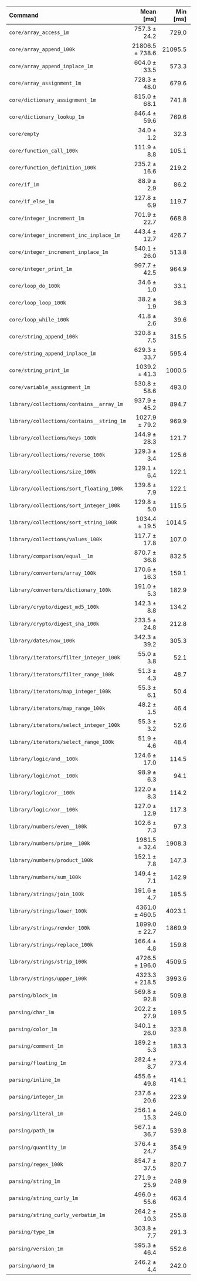 | Command | Mean [ms] | Min [ms] | Max [ms] |
|:---|---:|---:|---:|
| `core/array_access_1m` | 757.3 ± 24.2 | 729.0 | 815.9 | 22.26 ± 1.07 |
| `core/array_append_100k` | 21806.5 ± 738.6 | 21095.5 | 23522.9 | 641.02 ± 31.54 |
| `core/array_append_inplace_1m` | 604.0 ± 33.5 | 573.3 | 680.8 | 17.75 ± 1.17 |
| `core/array_assignment_1m` | 728.3 ± 48.0 | 679.6 | 848.7 | 21.41 ± 1.60 |
| `core/dictionary_assignment_1m` | 815.0 ± 68.1 | 741.8 | 958.5 | 23.96 ± 2.18 |
| `core/dictionary_lookup_1m` | 846.4 ± 59.6 | 769.6 | 933.3 | 24.88 ± 1.96 |
| `core/empty` | 34.0 ± 1.2 | 32.3 | 37.5 |
| `core/function_call_100k` | 111.9 ± 8.8 | 105.1 | 148.0 | 3.29 ± 0.28 |
| `core/function_definition_100k` | 235.2 ± 16.6 | 219.2 | 271.2 | 6.91 ± 0.55 |
| `core/if_1m` | 88.9 ± 2.9 | 86.2 | 100.4 | 2.61 ± 0.13 |
| `core/if_else_1m` | 127.8 ± 6.9 | 119.7 | 151.3 | 3.76 ± 0.24 |
| `core/integer_increment_1m` | 701.9 ± 22.7 | 668.8 | 750.8 | 20.63 ± 0.99 |
| `core/integer_increment_inc_inplace_1m` | 443.4 ± 12.7 | 426.7 | 466.1 | 13.03 ± 0.60 |
| `core/integer_increment_inplace_1m` | 540.1 ± 26.0 | 513.8 | 593.5 | 15.88 ± 0.95 |
| `core/integer_print_1m` | 997.7 ± 42.5 | 964.9 | 1091.8 | 29.33 ± 1.63 |
| `core/loop_do_100k` | 34.6 ± 1.0 | 33.1 | 38.8 | 1.02 ± 0.05 |
| `core/loop_loop_100k` | 38.2 ± 1.9 | 36.3 | 46.2 | 1.12 ± 0.07 |
| `core/loop_while_100k` | 41.8 ± 2.6 | 39.6 | 53.6 | 1.23 ± 0.09 |
| `core/string_append_100k` | 320.8 ± 7.5 | 315.5 | 340.7 | 9.43 ± 0.40 |
| `core/string_append_inplace_1m` | 629.3 ± 33.7 | 595.4 | 710.2 | 18.50 ± 1.19 |
| `core/string_print_1m` | 1039.2 ± 41.3 | 1000.5 | 1137.4 | 30.55 ± 1.63 |
| `core/variable_assignment_1m` | 530.8 ± 58.6 | 493.0 | 687.1 | 15.60 ± 1.81 |
| `library/collections/contains__array_1m` | 937.9 ± 45.2 | 894.7 | 1050.6 | 27.57 ± 1.65 |
| `library/collections/contains__string_1m` | 1027.9 ± 79.2 | 969.9 | 1193.5 | 30.22 ± 2.57 |
| `library/collections/keys_100k` | 144.9 ± 28.3 | 121.7 | 201.9 | 4.26 ± 0.85 |
| `library/collections/reverse_100k` | 129.3 ± 3.4 | 125.6 | 138.7 | 3.80 ± 0.17 |
| `library/collections/size_100k` | 129.1 ± 6.4 | 122.1 | 150.8 | 3.79 ± 0.23 |
| `library/collections/sort_floating_100k` | 139.8 ± 7.9 | 122.1 | 154.6 | 4.11 ± 0.27 |
| `library/collections/sort_integer_100k` | 129.8 ± 5.0 | 115.5 | 137.2 | 3.81 ± 0.20 |
| `library/collections/sort_string_100k` | 1034.4 ± 19.5 | 1014.5 | 1075.3 | 30.41 ± 1.23 |
| `library/collections/values_100k` | 117.7 ± 17.8 | 107.0 | 172.7 | 3.46 ± 0.54 |
| `library/comparison/equal__1m` | 870.7 ± 36.8 | 832.5 | 959.3 | 25.60 ± 1.42 |
| `library/converters/array_100k` | 170.6 ± 16.3 | 159.1 | 206.8 | 5.01 ± 0.51 |
| `library/converters/dictionary_100k` | 191.0 ± 5.3 | 182.9 | 199.7 | 5.61 ± 0.25 |
| `library/crypto/digest_md5_100k` | 142.3 ± 8.8 | 134.2 | 174.5 | 4.18 ± 0.30 |
| `library/crypto/digest_sha_100k` | 233.5 ± 24.8 | 212.8 | 295.4 | 6.86 ± 0.77 |
| `library/dates/now_100k` | 342.3 ± 39.2 | 305.3 | 409.2 | 10.06 ± 1.21 |
| `library/iterators/filter_integer_100k` | 55.0 ± 3.8 | 52.1 | 72.2 | 1.62 ± 0.13 |
| `library/iterators/filter_range_100k` | 51.3 ± 4.3 | 48.7 | 67.3 | 1.51 ± 0.14 |
| `library/iterators/map_integer_100k` | 55.3 ± 6.1 | 50.4 | 73.5 | 1.63 ± 0.19 |
| `library/iterators/map_range_100k` | 48.2 ± 1.5 | 46.4 | 54.5 | 1.42 ± 0.07 |
| `library/iterators/select_integer_100k` | 55.3 ± 3.2 | 52.6 | 67.5 | 1.63 ± 0.11 |
| `library/iterators/select_range_100k` | 51.9 ± 4.6 | 48.4 | 71.9 | 1.53 ± 0.15 |
| `library/logic/and__100k` | 124.6 ± 17.0 | 114.5 | 175.5 | 3.66 ± 0.52 |
| `library/logic/not__100k` | 98.9 ± 6.3 | 94.1 | 121.0 | 2.91 ± 0.21 |
| `library/logic/or__100k` | 122.0 ± 8.3 | 114.2 | 146.2 | 3.59 ± 0.27 |
| `library/logic/xor__100k` | 127.0 ± 12.9 | 117.3 | 157.6 | 3.73 ± 0.40 |
| `library/numbers/even__100k` | 102.6 ± 7.3 | 97.3 | 126.0 | 3.02 ± 0.24 |
| `library/numbers/prime__100k` | 1981.5 ± 32.4 | 1908.3 | 2029.1 | 58.25 ± 2.29 |
| `library/numbers/product_100k` | 152.1 ± 7.8 | 147.3 | 181.8 | 4.47 ± 0.28 |
| `library/numbers/sum_100k` | 149.4 ± 7.1 | 142.9 | 166.0 | 4.39 ± 0.26 |
| `library/strings/join_100k` | 191.6 ± 4.7 | 185.5 | 200.1 | 5.63 ± 0.24 |
| `library/strings/lower_100k` | 4361.0 ± 460.5 | 4023.1 | 5426.4 | 128.19 ± 14.29 |
| `library/strings/render_100k` | 1899.0 ± 22.7 | 1869.9 | 1942.8 | 55.82 ± 2.10 |
| `library/strings/replace_100k` | 166.4 ± 4.8 | 159.8 | 174.5 | 4.89 ± 0.22 |
| `library/strings/strip_100k` | 4726.5 ± 196.0 | 4509.5 | 5049.2 | 138.94 ± 7.60 |
| `library/strings/upper_100k` | 4323.3 ± 218.5 | 3993.6 | 4662.1 | 127.09 ± 7.86 |
| `parsing/block_1m` | 569.8 ± 92.8 | 509.8 | 770.5 | 16.75 ± 2.79 |
| `parsing/char_1m` | 202.2 ± 27.9 | 189.5 | 280.8 | 5.94 ± 0.85 |
| `parsing/color_1m` | 340.1 ± 26.0 | 323.8 | 398.2 | 10.00 ± 0.84 |
| `parsing/comment_1m` | 189.2 ± 5.3 | 183.3 | 202.9 | 5.56 ± 0.25 |
| `parsing/floating_1m` | 282.4 ± 8.7 | 273.4 | 301.7 | 8.30 ± 0.39 |
| `parsing/inline_1m` | 455.6 ± 49.8 | 414.1 | 543.7 | 13.39 ± 1.54 |
| `parsing/integer_1m` | 237.6 ± 20.6 | 223.9 | 303.7 | 6.99 ± 0.65 |
| `parsing/literal_1m` | 256.1 ± 15.3 | 246.0 | 297.6 | 7.53 ± 0.52 |
| `parsing/path_1m` | 567.1 ± 36.7 | 539.8 | 665.5 | 16.67 ± 1.23 |
| `parsing/quantity_1m` | 376.4 ± 24.7 | 354.9 | 414.4 | 11.07 ± 0.83 |
| `parsing/regex_100k` | 854.7 ± 37.5 | 820.7 | 930.6 | 25.13 ± 1.42 |
| `parsing/string_1m` | 271.9 ± 25.9 | 249.9 | 326.8 | 7.99 ± 0.81 |
| `parsing/string_curly_1m` | 496.0 ± 55.6 | 463.4 | 649.9 | 14.58 ± 1.72 |
| `parsing/string_curly_verbatim_1m` | 264.2 ± 10.3 | 255.8 | 291.7 | 7.77 ± 0.41 |
| `parsing/type_1m` | 303.8 ± 7.7 | 291.3 | 316.4 | 8.93 ± 0.39 |
| `parsing/version_1m` | 595.3 ± 46.4 | 552.6 | 711.3 | 17.50 ± 1.50 |
| `parsing/word_1m` | 246.2 ± 4.4 | 242.0 | 258.5 | 7.24 ± 0.29 |
